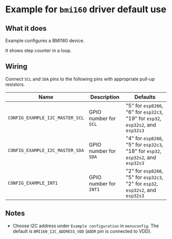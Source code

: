 # Example for `bmi160` driver default use

## What it does

Example configures a BMI160 device.

It shows step counter in a loop.

## Wiring

Connect `SCL` and `SDA` pins to the following pins with appropriate pull-up
resistors.

| Name | Description | Defaults |
|------|-------------|----------|
| `CONFIG_EXAMPLE_I2C_MASTER_SCL` | GPIO number for `SCL` | "5" for `esp8266`, "6" for `esp32c3`, "19" for `esp32`, `esp32s2`, and `esp32s3` |
| `CONFIG_EXAMPLE_I2C_MASTER_SDA` | GPIO number for `SDA` | "4" for `esp8266`, "5" for `esp32c3`, "18" for `esp32`, `esp32s2`, and `esp32s3` |
| `CONFIG_EXAMPLE_INT1` | GPIO number for `INT1` | "2" for `esp8266`, "5" for `esp32c3`, "2" for `esp32`, `esp32s2`, and `esp32s3` |

## Notes
- Choose I2C address under `Example configuration` in `menuconfig`. The default is
  `BMI160_I2C_ADDRESS_VDD` (`ADDR` pin is connected to VDD).

